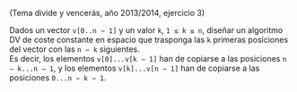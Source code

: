 (Tema divide y vencerás, año 2013/2014, ejercicio 3)   

Dados un vector `v[0..n − 1]` y un valor `k`, `1 ≤ k ≤ n`, diseñar un algoritmo DV de coste constante en espacio que trasponga las `k` primeras posiciones del vector con las `n − k` siguientes.   
Es decir, los elementos `v[0]...v[k − 1]` han de copiarse a las posiciones `n − k...n − 1`, y los elementos `v[k]...v[n − 1]` han de copiarse a las posiciones `0...n − k − 1`.
